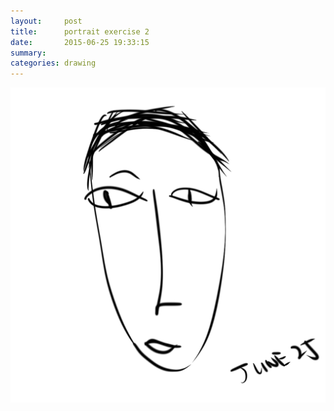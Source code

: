 ```yaml
---
layout:     post
title:      portrait exercise 2
date:       2015-06-25 19:33:15
summary:    
categories: drawing
---
```

![portrait exercise 2](/images/diary/portrait-exercise-2.png "a flatmate")